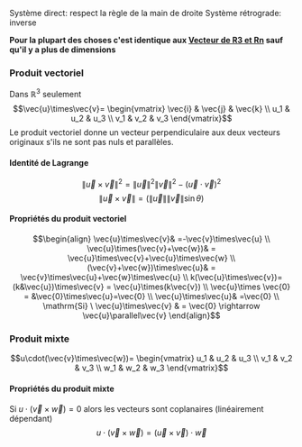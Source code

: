 Système direct: respect la règle de la main de droite
Système rétrograde: inverse

**Pour la plupart des choses c'est identique aux [Vecteur de R3 et Rn](Vecteur%20de%20R3%20et%20Rn.md) sauf qu'il y a plus de dimensions**

### Produit vectoriel
Dans $\mathbb{R}^3$ seulement
$$\vec{u}\times\vec{v}= \begin{vmatrix} 
\vec{i} & \vec{j} & \vec{k} \\
u_1 & u_2 & u_3 \\
v_1 & v_2 & v_3 \end{vmatrix}$$
Le produit vectoriel donne un vecteur perpendiculaire aux deux vecteurs originaux s'ils ne sont pas nuls et parallèles.
#### Identité de Lagrange
$$\|\vec{u}\times\vec{v}\|^2=\|\vec{u}\|^2\|\vec{v}\|^2-\left(\vec{u}\cdot\vec{v}\right)^2$$
$$\|\vec{u}\times\vec{v}\|=\left(\|\vec{u}\|\|\vec{v}\|\sin{\theta}\right)$$
#### Propriétés du produit vectoriel
$$\begin{align}
\vec{u}\times\vec{v}& =-\vec{v}\times\vec{u} \\
\vec{u}\times(\vec{v}+\vec{w})& = \vec{u}\times\vec{v}+\vec{u}\times\vec{w} \\
(\vec{v}+\vec{w})\times\vec{u}& = \vec{v}\times\vec{u}+\vec{w}\times\vec{u} \\
k(\vec{u}\times\vec{v})=(k&\vec{u})\times\vec{v} = \vec{u}\times(k\vec{v}) \\
\vec{u}\times \vec{0} = &\vec{0}\times\vec{u}=\vec{0} \\
\vec{u}\times\vec{u}& =\vec{0} \\
\mathrm{Si} \ \vec{u}\times\vec{v} & = \vec{0} \rightarrow \vec{u}\parallel\vec{v}
\end{align}$$
### Produit mixte
$$u\cdot(\vec{v}\times\vec{w})= \begin{vmatrix} 
u_1 & u_2 & u_3 \\
v_1 & v_2 & v_3 \\
w_1 & w_2 & w_3 \end{vmatrix}$$
#### Propriétés du produit mixte
Si $u\cdot(\vec{v}\times\vec{w})=0$ alors les vecteurs sont coplanaires (linéairement dépendant)
$$u\cdot(\vec{v}\times\vec{w})=(\vec{u}\times\vec{v})\cdot\vec{w}$$